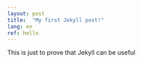 ```yaml
---
layout: post
title:  "My first Jekyll post!"
lang: en
ref: hello
---
```


This is just to prove that Jekyll can be useful
